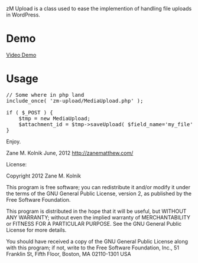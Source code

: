 zM Upload is a class used to ease the implemention of handling file
uploads in WordPress.

Demo
=
[Video Demo](http://www.youtube.com/watch?v=Jpz21O3mPJE&feature=plcp)


Usage
=

<pre>
// Some where in php land
include_once( 'zm-upload/MediaUpload.php' );

if ( $_POST ) {
    $tmp = new MediaUpload;
    $attachment_id = $tmp->saveUpload( $field_name='my_file' );
}
</pre>


Enjoy.

Zane M. Kolnik
June, 2012
http://zanematthew.com/

License:

  Copyright 2012 Zane M. Kolnik

  This program is free software; you can redistribute it and/or modify
  it under the terms of the GNU General Public License, version 2, as
  published by the Free Software Foundation.

  This program is distributed in the hope that it will be useful,
  but WITHOUT ANY WARRANTY; without even the implied warranty of
  MERCHANTABILITY or FITNESS FOR A PARTICULAR PURPOSE.  See the
  GNU General Public License for more details.

  You should have received a copy of the GNU General Public License
  along with this program; if not, write to the Free Software
  Foundation, Inc., 51 Franklin St, Fifth Floor, Boston, MA  02110-1301  USA